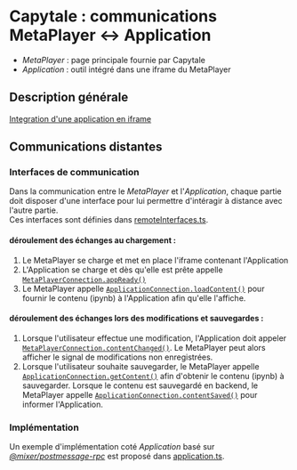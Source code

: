 # Capytale : communications MetaPlayer <-> Application

- *MetaPlayer* : page principale fournie par Capytale
- *Application* : outil intégré dans une iframe du MetaPlayer

## Description générale
[Integration d'une application en iframe](/doc/Integration-iframe.md)

## Communications distantes

### Interfaces de communication
 Dans la communication entre le *MetaPlayer* et l'*Application*, chaque partie doit disposer d'une interface
 pour lui permettre d'intéragir à distance avec l'autre partie.  
 Ces interfaces sont définies dans [remoteInterfaces.ts](/src/remoteInterfaces.ts).

#### déroulement des échanges au chargement :
1. Le MetaPlayer se charge et met en place l'iframe contenant l'Application
1. L'Application se charge et dès qu'elle est prête appelle [`MetaPlayerConnection.appReady()`](/src/remoteInterfaces.ts#L56)
1. Le MetaPlayer appelle [`ApplicationConnection.loadContent()`](/src/remoteInterfaces.ts#L79) pour fournir le contenu (ipynb) à l'Application afin qu'elle l'affiche.

#### déroulement des échanges lors des modifications et sauvegardes :
1. Lorsque l'utilisateur effectue une modification, l'Application doit appeler [`MetaPlayerConnection.contentChanged()`](/src/remoteInterfaces.ts#L61). Le MetaPlayer peut alors afficher le signal de modifications non enregistrées.
1. Lorsque l'utilisateur souhaite sauvegarder, le MetaPlayer appelle [`ApplicationConnection.getContent()`](/src/remoteInterfaces.ts#L88) afin d'obtenir le contenu (ipynb) à sauvegarder. Lorsque le contenu est sauvegardé en backend, le MetaPlayer appelle [`ApplicationConnection.contentSaved()`](/src/remoteInterfaces.ts#L93) pour informer l'Application.



### Implémentation
Un exemple d'implémentation coté *Application* basé sur [*@mixer/postmessage-rpc*](https://github.com/microsoft/postmessage-rpc) est proposé dans [application.ts](/src/application.ts).

